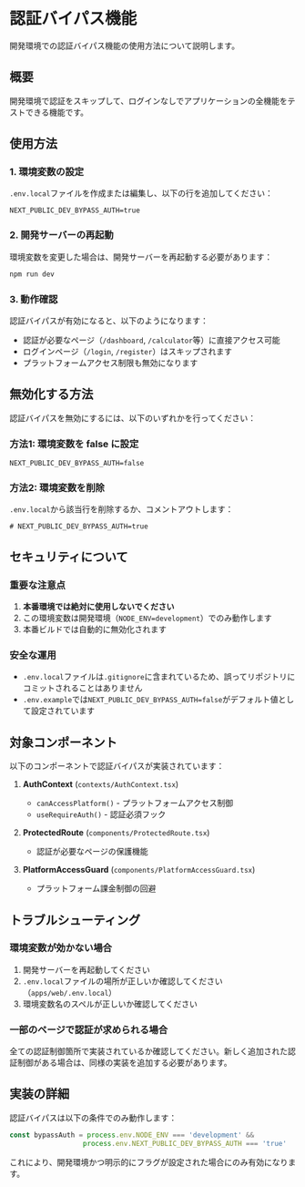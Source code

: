 # 認証バイパス機能

開発環境での認証バイパス機能の使用方法について説明します。

## 概要

開発環境で認証をスキップして、ログインなしでアプリケーションの全機能をテストできる機能です。

## 使用方法

### 1. 環境変数の設定

`.env.local`ファイルを作成または編集し、以下の行を追加してください：

```env
NEXT_PUBLIC_DEV_BYPASS_AUTH=true
```

### 2. 開発サーバーの再起動

環境変数を変更した場合は、開発サーバーを再起動する必要があります：

```bash
npm run dev
```

### 3. 動作確認

認証バイパスが有効になると、以下のようになります：

- 認証が必要なページ（`/dashboard`, `/calculator`等）に直接アクセス可能
- ログインページ（`/login`, `/register`）はスキップされます
- プラットフォームアクセス制限も無効になります

## 無効化する方法

認証バイパスを無効にするには、以下のいずれかを行ってください：

### 方法1: 環境変数を false に設定
```env
NEXT_PUBLIC_DEV_BYPASS_AUTH=false
```

### 方法2: 環境変数を削除
`.env.local`から該当行を削除するか、コメントアウトします：
```env
# NEXT_PUBLIC_DEV_BYPASS_AUTH=true
```

## セキュリティについて

### 重要な注意点

1. **本番環境では絶対に使用しないでください**
2. この環境変数は開発環境（`NODE_ENV=development`）でのみ動作します
3. 本番ビルドでは自動的に無効化されます

### 安全な運用

- `.env.local`ファイルは`.gitignore`に含まれているため、誤ってリポジトリにコミットされることはありません
- `.env.example`では`NEXT_PUBLIC_DEV_BYPASS_AUTH=false`がデフォルト値として設定されています

## 対象コンポーネント

以下のコンポーネントで認証バイパスが実装されています：

1. **AuthContext** (`contexts/AuthContext.tsx`)
   - `canAccessPlatform()` - プラットフォームアクセス制御
   - `useRequireAuth()` - 認証必須フック

2. **ProtectedRoute** (`components/ProtectedRoute.tsx`)
   - 認証が必要なページの保護機能

3. **PlatformAccessGuard** (`components/PlatformAccessGuard.tsx`)
   - プラットフォーム課金制御の回避

## トラブルシューティング

### 環境変数が効かない場合

1. 開発サーバーを再起動してください
2. `.env.local`ファイルの場所が正しいか確認してください（`apps/web/.env.local`）
3. 環境変数名のスペルが正しいか確認してください

### 一部のページで認証が求められる場合

全ての認証制御箇所で実装されているか確認してください。新しく追加された認証制御がある場合は、同様の実装を追加する必要があります。

## 実装の詳細

認証バイパスは以下の条件でのみ動作します：

```typescript
const bypassAuth = process.env.NODE_ENV === 'development' && 
                  process.env.NEXT_PUBLIC_DEV_BYPASS_AUTH === 'true'
```

これにより、開発環境かつ明示的にフラグが設定された場合にのみ有効になります。